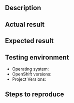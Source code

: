 ## Description
<!-- A brief description of the problem or proposed enhancement. -->

## Actual result
<!--Describe what happened.-->

## Expected result
<!--Describe what you had expected to happen.-->

## Testing environment

* Operating system:
* OpenShift versions:
* Project Versions: 

## Steps to reproduce
<!--Describe all steps and pre-requirements which are required to be performed in order to reproduce this scenario.-->

